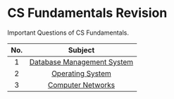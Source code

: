 # CS Fundamentals Revision

Important Questions of CS Fundamentals.

| No. |                 Subject                 |
| :-: | :-------------------------------------: |
|  1  | [Database Management System](./DBMS.md) |
|  2  |       [Operating System](./OS.md)       |
|  3  |      [Computer Networks](./CN.md)       |

